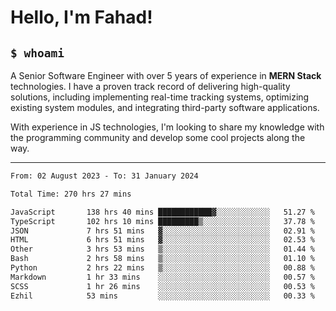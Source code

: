 <h1>Hello, I'm Fahad!</h1>

<h2><code>$ whoami</code></h2>

A Senior Software Engineer with over 5 years of experience in **MERN Stack** technologies. I have a proven track record of delivering high-quality solutions, including implementing real-time tracking systems, optimizing existing system modules, and integrating third-party software applications.

With experience in JS technologies, I'm looking to share my knowledge with the programming community and develop some cool projects along the way.

---

<!--START_SECTION:waka-->

```txt
From: 02 August 2023 - To: 31 January 2024

Total Time: 270 hrs 27 mins

JavaScript       138 hrs 40 mins ████████████▓░░░░░░░░░░░░   51.27 %
TypeScript       102 hrs 10 mins █████████▒░░░░░░░░░░░░░░░   37.78 %
JSON             7 hrs 51 mins   ▓░░░░░░░░░░░░░░░░░░░░░░░░   02.91 %
HTML             6 hrs 51 mins   ▓░░░░░░░░░░░░░░░░░░░░░░░░   02.53 %
Other            3 hrs 53 mins   ▒░░░░░░░░░░░░░░░░░░░░░░░░   01.44 %
Bash             2 hrs 58 mins   ▒░░░░░░░░░░░░░░░░░░░░░░░░   01.10 %
Python           2 hrs 22 mins   ▒░░░░░░░░░░░░░░░░░░░░░░░░   00.88 %
Markdown         1 hr 33 mins    ░░░░░░░░░░░░░░░░░░░░░░░░░   00.57 %
SCSS             1 hr 26 mins    ░░░░░░░░░░░░░░░░░░░░░░░░░   00.53 %
Ezhil            53 mins         ░░░░░░░░░░░░░░░░░░░░░░░░░   00.33 %
```

<!--END_SECTION:waka-->

<!--
**heyFahad/heyFahad** is a ✨ _special_ ✨ repository because its `README.md` (this file) appears on your GitHub profile.

Here are some ideas to get you started:

- 🔭 I’m currently working on ...
- 🌱 I’m currently learning ...
- 👯 I’m looking to collaborate on ...
- 🤔 I’m looking for help with ...
- 💬 Ask me about ...
- 📫 How to reach me: ...
- 😄 Pronouns: ...
- ⚡ Fun fact: ...
-->
